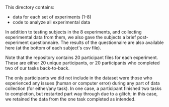 This directory contains:
- data for each set of experiments (1-8)
- code to analyze all experimental data
  
In addition to testing subjects in the 8 experiments, and collecting experimental data from them, we also gave the subjects a brief post-experiment questionnaire. The results of the questionnaire are also available here (at the bottom of each subject's csv file). 

Note that the repository contains 20 participant files for each experiment. These are either 20 unique participants, or 20 participants who completed two of our tasks back-to-back. 

The only participants we did not include in the dataset were those who experienced any issues (human or computer error) during any part of data collection (for either/any task). In one case, a participant finished two tasks to completion, but restarted part way through due to a glitch; in this case, we retained the data from the one task completed as intended.
